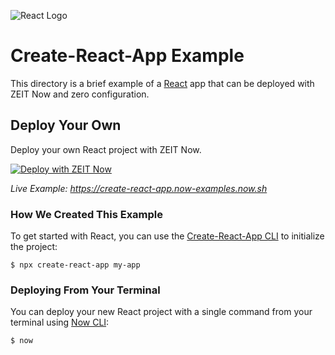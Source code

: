 ![React Logo](../.github/images/react.svg)

# Create-React-App Example

This directory is a brief example of a [React](https://reactjs.org/) app that can be deployed with ZEIT Now and zero configuration.

## Deploy Your Own

Deploy your own React project with ZEIT Now.

[![Deploy with ZEIT Now](https://zeit.co/button)](https://zeit.co/new/project?template=https://github.com/zeit/now-examples/tree/master/create-react-app)

_Live Example: https://create-react-app.now-examples.now.sh_

### How We Created This Example

To get started with React, you can use the [Create-React-App CLI](https://reactjs.org/docs/create-a-new-react-app.html#create-react-app) to initialize the project:

```shell
$ npx create-react-app my-app
```

### Deploying From Your Terminal

You can deploy your new React project with a single command from your terminal using [Now CLI](https://zeit.co/download):

```shell
$ now
```
